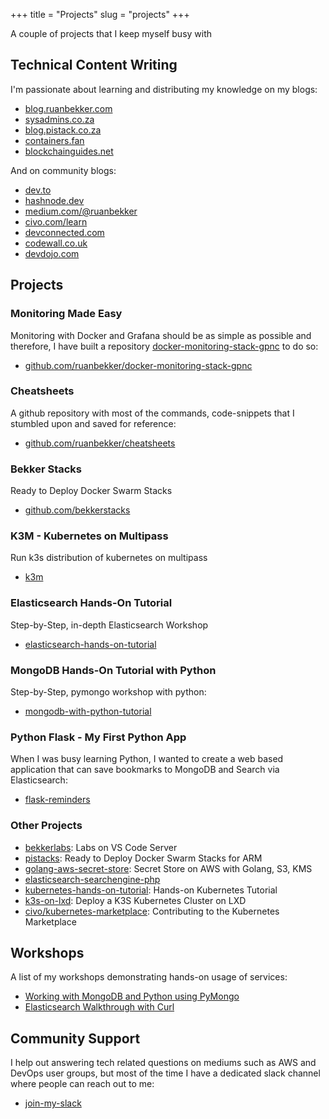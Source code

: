 +++
title = "Projects"
slug = "projects"
+++

A couple of projects that I keep myself busy with

## Technical Content Writing

I'm passionate about learning and distributing my knowledge on my blogs:

* [blog.ruanbekker.com](https://blog.ruanbekker.com?referral_source=ruan.dev)
* [sysadmins.co.za](https://sysadmins.co.za?referral_source=ruan.dev)
* [blog.pistack.co.za](https://blog.pistack.co.za?referral_source=ruan.dev)
* [containers.fan](https://containers.fan?referral_source=ruan.dev)
* [blockchainguides.net](https://blockchainguides.net?referral_source=ruan.dev)

And on community blogs:

* [dev.to](https://dev.to/ruanbekker)
* [hashnode.dev](https://hashnode.com/@ruanbekker)
* [medium.com/@ruanbekker](https://medium.com/@ruanbekker)
* [civo.com/learn](https://www.civo.com/learn/setup-a-3-node-docker-swarm)
* [devconnected.com](https://devconnected.com/author/ruan_bekker/)
* [codewall.co.uk](https://www.codewall.co.uk/author/ruanbekker/)
* [devdojo.com](https://devdojo.com/ruanbekker)

## Projects

### Monitoring Made Easy

Monitoring with Docker and Grafana should be as simple as possible and therefore, I have built a repository [docker-monitoring-stack-gpnc](https://github.com/ruanbekker/docker-monitoring-stack-gpnc) to do so:

- [github.com/ruanbekker/docker-monitoring-stack-gpnc](https://github.com/ruanbekker/docker-monitoring-stack-gpnc)

### Cheatsheets

A github repository with most of the commands, code-snippets that I stumbled upon and saved for reference:

- [github.com/ruanbekker/cheatsheets](https://github.com/ruanbekker/cheatsheets)

### Bekker Stacks

Ready to Deploy Docker Swarm Stacks

- [github.com/bekkerstacks](https://github.com/bekkerstacks)

### K3M - Kubernetes on Multipass

Run k3s distribution of kubernetes on multipass

- [k3m](https://github.com/ruanbekker/k3m)

### Elasticsearch Hands-On Tutorial

Step-by-Step, in-depth Elasticsearch Workshop

* [elasticsearch-hands-on-tutorial](https://github.com/ruanbekker/elasticsearch-demo)

### MongoDB Hands-On Tutorial with Python

Step-by-Step, pymongo workshop with python:

* [mongodb-with-python-tutorial](https://github.com/ruanbekker/mongodb-with-python-tutorial)

### Python Flask - My First Python App

When I was busy learning Python, I wanted to create a web based application that can save bookmarks to MongoDB and Search via Elasticsearch:

* [flask-reminders](https://github.com/ruanbekker/flask-reminders)

### Other Projects

* [bekkerlabs](https://github.com/ruanbekker/docker-vscode-server): Labs on VS Code Server
* [pistacks](https://github.com/pistacks?tab=repositories): Ready to Deploy Docker Swarm Stacks for ARM
* [golang-aws-secret-store](https://github.com/ruanbekker/golang-aws-secret-store): Secret Store on AWS with Golang, S3, KMS
* [elasticsearch-searchengine-php](https://gitlab.com/rbekker87/searchengine-php-es)
* [kubernetes-hands-on-tutorial](https://github.com/ruanbekker/kubernetes-hands-on-demo): Hands-on Kubernetes Tutorial
* [k3s-on-lxd](https://github.com/ruanbekker/k3s-on-lxd): Deploy a K3S Kubernetes Cluster on LXD
* [civo/kubernetes-marketplace](https://github.com/civo/kubernetes-marketplace): Contributing to the Kubernetes Marketplace

## Workshops

A list of my workshops demonstrating hands-on usage of services:

* [Working with MongoDB and Python using PyMongo](https://github.com/ruanbekker/mongodb-with-python-tutorial)
* [Elasticsearch Walkthrough with Curl](https://github.com/ruanbekker/elasticsearch-demo)

## Community Support

I help out answering tech related questions on mediums such as AWS and DevOps user groups, but most of the time I have a dedicated slack channel where people can reach out to me:

* [join-my-slack](https://linux-hackers-slack.herokuapp.com)
